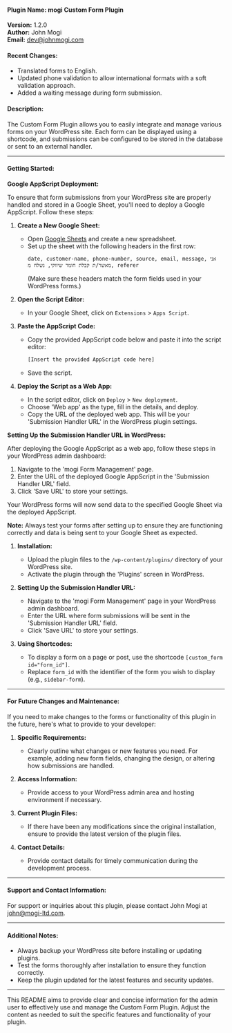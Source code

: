 #### Plugin Name: mogi Custom Form Plugin

**Version:** 1.2.0  
**Author:** John Mogi  
**Email:** dev@johnmogi.com

#### Recent Changes:
- Translated forms to English.
- Updated phone validation to allow international formats with a soft validation approach.
- Added a waiting message during form submission.

#### Description:
The Custom Form Plugin allows you to easily integrate and manage various forms on your WordPress site. Each form can be displayed using a shortcode, and submissions can be configured to be stored in the database or sent to an external handler.

---

#### Getting Started:

**Google AppScript Deployment:**

To ensure that form submissions from your WordPress site are properly handled and stored in a Google Sheet, you'll need to deploy a Google AppScript. Follow these steps:

1. **Create a New Google Sheet:**
   - Open [Google Sheets](https://sheets.google.com) and create a new spreadsheet.
   - Set up the sheet with the following headers in the first row:
     ```
     date, customer-name, phone-number, source, email, message, אני מאשר/ת קבלת חומר שיווקי, נשלח מ, referer
     ```
     (Make sure these headers match the form fields used in your WordPress forms.)

2. **Open the Script Editor:**
   - In your Google Sheet, click on `Extensions` > `Apps Script`.

3. **Paste the AppScript Code:**
   - Copy the provided AppScript code below and paste it into the script editor:
     ```javascript
     [Insert the provided AppScript code here]
     ```
   - Save the script.

4. **Deploy the Script as a Web App:**
   - In the script editor, click on `Deploy` > `New deployment`.
   - Choose 'Web app' as the type, fill in the details, and deploy.
   - Copy the URL of the deployed web app. This will be your 'Submission Handler URL' in the WordPress plugin settings.

**Setting Up the Submission Handler URL in WordPress:**

After deploying the Google AppScript as a web app, follow these steps in your WordPress admin dashboard:

1. Navigate to the 'mogi Form Management' page.
2. Enter the URL of the deployed Google AppScript in the 'Submission Handler URL' field.
3. Click 'Save URL' to store your settings.

Your WordPress forms will now send data to the specified Google Sheet via the deployed AppScript.

**Note:** Always test your forms after setting up to ensure they are functioning correctly and data is being sent to your Google Sheet as expected.

1. **Installation:**

   - Upload the plugin files to the `/wp-content/plugins/` directory of your WordPress site.
   - Activate the plugin through the 'Plugins' screen in WordPress.

2. **Setting Up the Submission Handler URL:**

   - Navigate to the 'mogi Form Management' page in your WordPress admin dashboard.
   - Enter the URL where form submissions will be sent in the 'Submission Handler URL' field.
   - Click 'Save URL' to store your settings.

3. **Using Shortcodes:**
   - To display a form on a page or post, use the shortcode `[custom_form id="form_id"]`.
   - Replace `form_id` with the identifier of the form you wish to display (e.g., `sidebar-form`).

---

#### For Future Changes and Maintenance:

If you need to make changes to the forms or functionality of this plugin in the future, here's what to provide to your developer:

1. **Specific Requirements:**
   - Clearly outline what changes or new features you need. For example, adding new form fields, changing the design, or altering how submissions are handled.

2. **Access Information:**
   - Provide access to your WordPress admin area and hosting environment if necessary.

3. **Current Plugin Files:**
   - If there have been any modifications since the original installation, ensure to provide the latest version of the plugin files.

4. **Contact Details:**
   - Provide contact details for timely communication during the development process.

---

#### Support and Contact Information:

For support or inquiries about this plugin, please contact John Mogi at john@mogi-ltd.com.

---

#### Additional Notes:

- Always backup your WordPress site before installing or updating plugins.
- Test the forms thoroughly after installation to ensure they function correctly.
- Keep the plugin updated for the latest features and security updates.

---

This README aims to provide clear and concise information for the admin user to effectively use and manage the Custom Form Plugin. Adjust the content as needed to suit the specific features and functionality of your plugin.

